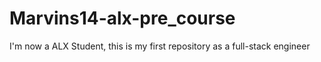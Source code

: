 # Marvins14-alx-pre_course
I'm now a ALX Student, this is my first repository as a full-stack engineer
